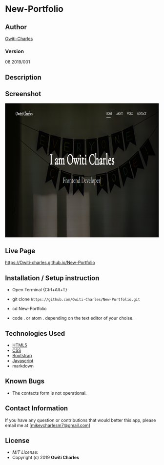 # New-Portfolio

## Author

[Owiti-Charles](https://github.com/Owiti-Charles)

### Version
08.2019/001

## Description


## Screenshot
<img src="https://raw.githubusercontent.com/Owiti-Charles/New-Portfolio/master/img/portfolio.png" width="900px" height="440px">

## Live Page 
https://Owiti-charles.github.io/New-Portfolio 


## Installation / Setup instruction
* Open Terminal {Ctrl+Alt+T}

* git clone ```https://github.com/Owiti-Charles/New-Portfolio.git```

* cd New-Portfolio

* code . or atom . depending on the text editor of your choise.

## Technologies Used

* [HTML5](https://github.com/topics/html5)
* [CSS](https://github.com/topics/css3)
* [Bootstrap](https://github.com/topics/bootstrap)
* [Javascript](https://github.com/topics/javascript)
* markdown

## Known Bugs

* The contacts form is not operational. 

## Contact Information 

If you have any question or contributions that would better this app, please email me at [mikeycharlesm7@gmail.com]

## License
* *MIT License:*
* Copyright (c) 2019 **Owiti Charles**